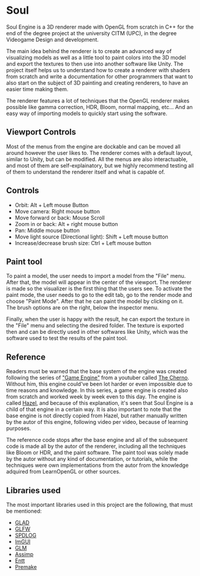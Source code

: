 # Soul
Soul Engine is a 3D renderer made with OpenGL from scratch in C++ for the end of the degree project at the university CITM (UPC), in the degree Videogame Design and development.

The main idea behind the renderer is to create an advanced way of visualizing models as well as a little tool to paint colors into the 3D model and export the textures to then use into another software like Unity. The project itself helps us to understand how to create a renderer with shaders from scratch and write a documentation for other programmers that want to also start on the subject of 3D painting and creating renderers, to have an easier time making them.

The renderer features a lot of techniques that the OpenGL renderer makes possible like gamma correction, HDR, Bloom, normal mapping, etc... And an easy way of importing models to quickly start using the software.

## Viewport Controls

Most of the menus from the engine are dockable and can be moved all around however the user likes to. The renderer comes with a default layout, similar to Unity, but can be modified.
All the menus are also interactuable, and most of them are self-explainatory, but we highly recommend testing all of them to understand the renderer itself and what is capable of.

## Controls

  - Orbit: Alt + Left mouse Button
  - Move camera: Right mouse button
  - Move forward or back: Mouse Scroll
  - Zoom in or back: Alt + right mouse button
  - Pan: Middle mouse button
  - Move light source (Directional light): Shift + Left mouse button
  - Increase/decrease brush size: Ctrl + Left mouse button
 
## Paint tool

To paint a model, the user needs to import a model from the "File" menu. After that, the model will appear in the center of the viewport. The renderer is made so the visualizer is the first thing that the users see. To activate the paint mode, the user needs to go to the edit tab, go to the render mode and choose "Paint Mode". After that he can paint the model by clicking on it.
The brush options are on the right, below the inspector menu.

Finally, when the user is happy with the result, he can export the texture in the "File" menu and selecting the desired folder. The texture is exported then and can be directly used in other softwares like Unity, which was the software used to test the results of the paint tool.

## Reference

Readers must be warned that the base system of the engine was created following the series of ["Game Engine"](https://www.youtube.com/watch?v=JxIZbV_XjAs&list=PLlrATfBNZ98dC-V-N3m0Go4deliWHPFwT&ab_channel=TheCherno) from a youtuber called [The Cherno](https://www.youtube.com/@TheCherno). Without him, this engine could've been lot harder or even impossible due to time reasons and knowledge. In this series, a game engine is created also from scratch and worked week by week even to this day. The engine is called [Hazel](https://hazelengine.com/), and because of this explanation, it's seen that Soul Engine is a child of that engine in a certain way. It is also important to note that the base engine is not directly copied from Hazel, but rather manually written by the autor of this engine, following video per video, because of learning purposes.

The reference code stops after the base engine and all of the subsequent code is made all by the autor of the renderer, including all the techniques like Bloom or HDR, and the paint software. The paint tool was solely made by the autor without any kind of documentation, or tutorials, while the techniques were own implementations from the autor from the knowledge adquired from LearnOpenGL or other sources.

## Libraries used

The most important libraries used in this project are the following, that must be mentioned:

- [GLAD](https://glad.dav1d.de/)
- [GLFW](https://www.glfw.org/)
- [SPDLOG](https://github.com/gabime/spdlog)
- [ImGUI](https://github.com/ocornut/imgui)
- [GLM](https://github.com/g-truc/glm)
- [Assimp](https://www.assimp.org/)
- [Entt](https://github.com/skypjack/entt)
- [Premake](https://premake.github.io/docs/)

